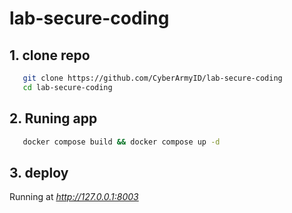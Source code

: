 # lab-secure-coding

## 1. clone repo
 ```bash
    git clone https://github.com/CyberArmyID/lab-secure-coding
    cd lab-secure-coding
  ```
## 2. Runing app
 ```bash
    docker compose build && docker compose up -d
 ````
## 3. deploy
  Running at *http://127.0.0.1:8003* 